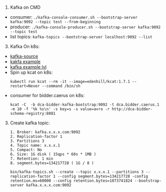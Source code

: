 1. Kafka on CMD
- consumer: `./kafka-console-consumer.sh --bootstrap-server kafka:9092 --topic test --from-beginning`
- producer: `./kafka-console-producer.sh --bootstrap-server kafka:9092 --topic test`
- list topics: `kafka-topics --bootstrap-server localhost:9092 --list`

3. Kafka On k8s:
- [kafka-source](https://github.com/knative/docs/tree/1613b37e3599591eced322f5fb3b2129720bf3ae/docs/eventing/sources/kafka-source)
- [kakfa example](https://github.com/strimzi/strimzi-kafka-operator/tree/main/examples/kafka)
- [kafka example lvl](https://github.com/vszal/kubernetes-engine-samples/tree/c6f85f550a5d93a31f8c0831958165cb72646bb8/streaming/kafka-strimzi/manifests)
- Spin up kcat on k8s:
  ```
  kubectl run kcat --rm -it --image=edenhill/kcat:1.7.1 --restart=Never --command /bin/sh
  ```
- consumer for bidder.caerus on k8s:
  ```
  kcat -C  -b dca-bidder-kafka-bootstrap:9092 -t dca.bidder.caerus.1 -m 10 -f '%k %s\n' -s key=s -s value=avro -r http://dca-bidder-schema-registry:8081
  ```

3. Create kafka topic:
   ```
   1. Broker: kafka.x.x.x.com:9092
   2. Replication-factor 1
   3. Partitions 3
   4. Topic name: x.x.x.1
   5. Compact: No
   6. Size: 1G disk ( 15qps * 60s * 1MB ) 
   7. Retention: 1 min
   8. segment.bytes=134217728 ( 1G / 8 )
   
   bin/kafka-topics.sh --create --topic x.x.x.1 --partitions 3 --replication-factor 1 --config segment.bytes=134217728 -config retention.ms=60000 --config retention.bytes=1073741824 --bootstrap-server kafka.x.x.x.com:9092
   ```
